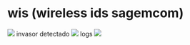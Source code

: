 # wis (wireless ids sagemcom)
![](https://i.imgur.com/WjxwXKn.png)
invasor detectado
![](https://i.imgur.com/PHqJthn.png)
logs
![](https://i.imgur.com/A2OUYfC.png)
